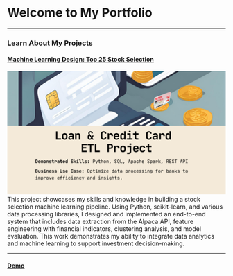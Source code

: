 # Welcome to My Portfolio

---
### Learn About My Projects
#### [Machine Learning Design: Top 25 Stock Selection ](https://www.linkedin.com/pulse/loan-credit-card-etl-project-larry-chen-liqne/)
[<img src="./images/Loan And Credit Card ETL Project.png?raw=true"/>](https://www.linkedin.com/pulse/loan-credit-card-etl-project-larry-chen-liqne/)
This project showcases my skills and knowledge in building a stock selection machine learning pipeline. Using Python, scikit-learn, and various data processing libraries, I designed and implemented an end-to-end system that includes data extraction from the Alpaca API, feature engineering with financial indicators, clustering analysis, and model evaluation. This work demonstrates my ability to integrate data analytics and machine learning to support investment decision-making.

---
#### [Demo](https://upperboat.github.io)
